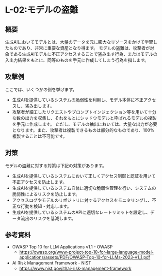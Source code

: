 # L-02:モデルの盗難
## 概要
生成AIにおいてモデルとは、大量のデータを元に膨大なリソースをかけて学習したものであり、非常に重要な資産となり得ます。
モデルの盗難は、攻撃者が対象である生成AIモデルに不正アクセスすることで盗み出す行為、またはモデルの入出力結果をもとに、同等のものを手元に作成してしまう行為を指します。

## 攻撃例
ここでは、いくつかの例を挙げます。
* 生成AIを提供しているシステムの脆弱性を利用し、モデル本体に不正アクセスし、盗み出します。
* 攻撃者が細工したリクエストやプロンプトインジェクション等を用いて十分な数の出力を収集し、それをもとにシャドウモデルと呼ばれるモデルの複製を手元に作成します。
ただし、モデルの抽出においては、大量な出力が必要となります。また、攻撃者は複製できるものは部分的なものであり、100%複製することは不可能です。


## 対策
モデルの盗難に対する対策は下記の対策があります。
* 生成AIを提供しているシステムにおいて正しくアクセス制御と認証を用いて不正アクセスを防止します。
* 生成AIを提供しているシステム自体に適切な脆弱性管理を行い、システムの脆弱性によるリスクを防止します。
* アクセスログやモデルのリポジトリに対するアクセスをモニタリングし、不正な行動を検知・対応します。
* 生成AIを提供しているシステムのAPIに適切なレートリミットを設定し、データ流出のリスクを低減します。

## 参考資料
* OWASP Top 10 for LLM Applications v1.1 - OWASP
  * https://owasp.org/www-project-top-10-for-large-language-model-applications/assets/PDF/OWASP-Top-10-for-LLMs-2023-v1_1.pdf
* AI Risk Management Framework - NIST　
  * https://www.nist.gov/itl/ai-risk-management-framework